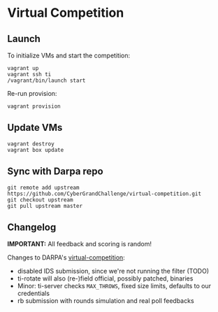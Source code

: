 # Virtual Competition

## Launch

To initialize VMs and start the competition:
```
vagrant up
vagrant ssh ti
/vagrant/bin/launch start
```

Re-run provision:
```
vagrant provision
```

## Update VMs

```
vagrant destroy
vagrant box update
```

## Sync with Darpa repo

```
git remote add upstream https://github.com/CyberGrandChallenge/virtual-competition.git
git checkout upstream
git pull upstream master
```

## Changelog

**IMPORTANT:** All feedback and scoring is random!

Changes to DARPA's [virtual-competition](https://github.com/CyberGrandChallenge/virtual-competition):

- disabled IDS submission, since we're not running the filter (TODO)
- ti-rotate will also (re-)field official, possibly patched, binaries
- Minor: ti-server checks `MAX_THROWS`, fixed size limits, defaults to our credentials
- rb submission with rounds simulation and real poll feedbacks
